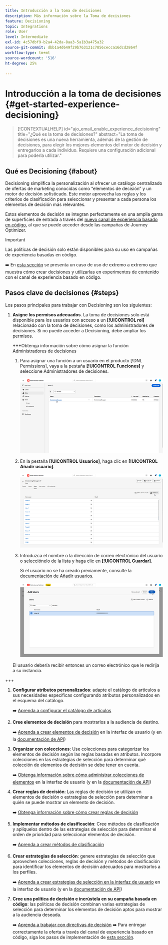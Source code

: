 ```yaml
---
title: Introducción a la toma de decisiones
description: Más información sobre la Toma de decisiones
feature: Decisioning
topic: Integrations
role: User
level: Intermediate
exl-id: 4c57dbf9-b2a4-42da-8aa3-5a1b3a475a32
source-git-commit: dbb1a4d649f29b763121c7856cecca16dcd2864f
workflow-type: tm+mt
source-wordcount: '516'
ht-degree: 25%

---
```


# Introducción a la toma de decisiones {#get-started-experience-decisioning}

>[!CONTEXTUALHELP]
>id="ajo_email_enable_experience_decisioning"
>title="¿Qué es la toma de decisiones?"
>abstract="La toma de decisiones es una nueva herramienta, además de la gestión de decisiones, para elegir los mejores elementos del motor de decisión y entregarlos a cada individuo. Requiere una configuración adicional para poderla utilizar."

## Qué es Decisioning {#about}

Decisioning simplifica la personalización al ofrecer un catálogo centralizado de ofertas de marketing conocidas como “elementos de decisión” y un motor de decisión sofisticado. Este motor aprovecha las reglas y los criterios de clasificación para seleccionar y presentar a cada persona los elementos de decisión más relevantes.

Estos elementos de decisión se integran perfectamente en una amplia gama de superficies de entrada a través del [nuevo canal de experiencia basado en código](../code-based/get-started-code-based.md), al que se puede acceder desde las campañas de Journey Optimizer.

>[!IMPORTANT]
>
>Las políticas de decisión solo están disponibles para su uso en campañas de experiencia basadas en código.

➡️ En [esta sección](experience-decisioning-uc.md) se presenta un caso de uso de extremo a extremo que muestra cómo crear decisiones y utilizarlas en experimentos de contenido con el canal de experiencia basado en código.

## Pasos clave de decisiones {#steps}

Los pasos principales para trabajar con Decisioning son los siguientes:

1. **Asigne los permisos adecuados**. La toma de decisiones solo está disponible para los usuarios con acceso a un **[!UICONTROL rol]** relacionado con la toma de decisiones, como los administradores de decisiones. Si no puede acceder a Decisioning, debe ampliar los permisos.

   +++Obtenga información sobre cómo asignar la función Administradores de decisiones

   1. Para asignar una función a un usuario en el producto [!DNL Permissions], vaya a la pestaña **[!UICONTROL Funciones]** y seleccione Administradores de decisiones.

      ![](assets/decision_permission_1.png)

   1. En la pestaña **[!UICONTROL Usuarios]**, haga clic en **[!UICONTROL Añadir usuario]**.

      ![](assets/decision_permission_2.png)

   1. Introduzca el nombre o la dirección de correo electrónico del usuario o selecciónelo de la lista y haga clic en **[!UICONTROL Guardar]**.

      Si el usuario no se ha creado previamente, consulte la [documentación de Añadir usuarios](https://experienceleague.adobe.com/es/docs/experience-platform/access-control/ui/users).

      ![](assets/decision_permission_3.png)

   El usuario debería recibir entonces un correo electrónico que le redirija a su instancia.

+++

1. **Configurar atributos personalizados**: adapte el catálogo de artículos a sus necesidades específicas configurando atributos personalizados en el esquema del catálogo.

   ➡️ [Aprenda a configurar el catálogo de artículos](catalogs.md)

1. **Cree elementos de decisión** para mostrarlos a la audiencia de destino.

   ➡️ [Aprenda a crear elementos de decisión](items.md) en la interfaz de usuario (y en la [documentación de API](api-reference/decisions-items/create.md))

1. **Organizar con colecciones**: Use colecciones para categorizar los elementos de decisión según las reglas basadas en atributos. Incorpore colecciones en las estrategias de selección para determinar qué colección de elementos de decisión se debe tener en cuenta.

   ➡️ [Obtenga información sobre cómo administrar colecciones de elementos](collections.md) en la interfaz de usuario (y en la [documentación de API](api-reference/items-collections/create.md))

1. **Crear reglas de decisión**: Las reglas de decisión se utilizan en elementos de decisión o estrategias de selección para determinar a quién se puede mostrar un elemento de decisión.

   ➡️ [Obtenga información sobre cómo crear reglas de decisión](rules.md)

1. **Implementar métodos de clasificación**: Cree métodos de clasificación y aplíquelos dentro de las estrategias de selección para determinar el orden de prioridad para seleccionar elementos de decisión.

   ➡️ [Aprenda a crear métodos de clasificación](ranking.md)

1. **Crear estrategias de selección**: genere estrategias de selección que aprovechen colecciones, reglas de decisión y métodos de clasificación para identificar los elementos de decisión adecuados para mostrarlos a los perfiles.

   ➡️ [Aprenda a crear estrategias de selección en la interfaz de usuario](selection-strategies.md) en la interfaz de usuario (y en la [documentación de API](api-reference/selection-strategies/create.md))

1. **Cree una política de decisión e incrústela en su campaña basada en código**: las políticas de decisión combinan varias estrategias de selección para determinar los elementos de decisión aptos para mostrar a la audiencia deseada.

   ➡️ [Aprenda a trabajar con directivas de decisión](create-decision.md)
➡️ Para entregar correctamente la oferta a través del canal de experiencia basado en código, siga los pasos de implementación de [esta sección](../code-based/code-based-implementation-samples.md).


